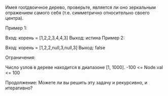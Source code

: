 Имея rootдвоичное дерево, проверьте, является ли оно зеркальным отражением самого себя (т.е. симметрично относительно своего центра).

 

Пример 1:


Вход: корень = [1,2,2,3,4,4,3]
 Выход: истина
Пример 2:


Вход: корень = [1,2,2,null,3,null,3]
 Выход: false
 

Ограничения:

Число узлов в дереве находится в диапазоне [1, 1000].
-100 <= Node.val <= 100
 

Продолжение: Можете ли вы решить эту задачу и рекурсивно, и итеративно?
